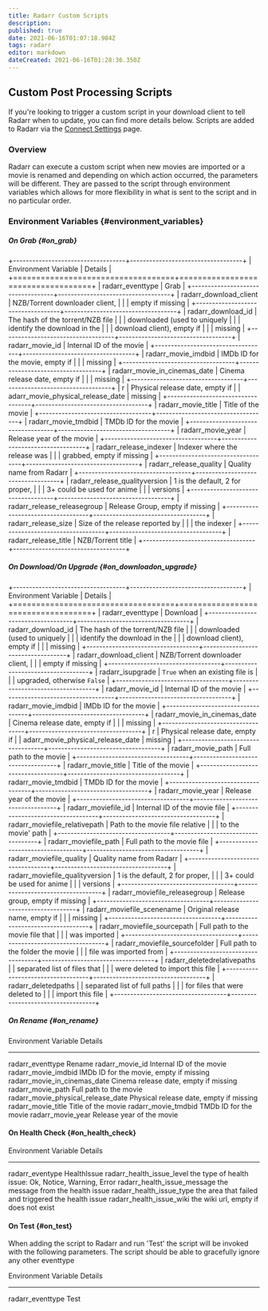```yaml
---
title: Radarr Custom Scripts
description: 
published: true
date: 2021-06-16T01:07:18.984Z
tags: radarr
editor: markdown
dateCreated: 2021-06-16T01:28:36.350Z
---
```


## Custom Post Processing Scripts

If you're looking to trigger a custom script in your download client to
tell Radarr when to update, you can find more details below. Scripts are
added to Radarr via the [Connect
Settings](/radarr/settings#connections) page.

### Overview

Radarr can execute a custom script when new movies are imported or a
movie is renamed and depending on which action occurred, the parameters
will be different. They are passed to the script through environment
variables which allows for more flexibility in what is sent to the
script and in no particular order.

### Environment Variables {#environment_variables}

##### On Grab {#on_grab}

+-----------------------------------+-----------------------------------+
| Environment Variable              | Details                           |
+===================================+===================================+
| radarr_eventtype                  | Grab                              |
+-----------------------------------+-----------------------------------+
| radarr_download_client            | NZB/Torrent downloader client,    |
|                                   | empty if missing                  |
+-----------------------------------+-----------------------------------+
| radarr_download_id                | The hash of the torrent/NZB file  |
|                                   | downloaded (used to uniquely      |
|                                   | identify the download in the      |
|                                   | download client), empty if        |
|                                   | missing                           |
+-----------------------------------+-----------------------------------+
| radarr_movie_id                   | Internal ID of the movie          |
+-----------------------------------+-----------------------------------+
| radarr_movie_imdbid               | IMDb ID for the movie, empty if   |
|                                   | missing                           |
+-----------------------------------+-----------------------------------+
| radarr_movie_in_cinemas_date      | Cinema release date, empty if     |
|                                   | missing                           |
+-----------------------------------+-----------------------------------+
| r                                 | Physical release date, empty if   |
| adarr_movie_physical_release_date | missing                           |
+-----------------------------------+-----------------------------------+
| radarr_movie_title                | Title of the movie                |
+-----------------------------------+-----------------------------------+
| radarr_movie_tmdbid               | TMDb ID for the movie             |
+-----------------------------------+-----------------------------------+
| radarr_movie_year                 | Release year of the movie         |
+-----------------------------------+-----------------------------------+
| radarr_release_indexer            | Indexer where the release was     |
|                                   | grabbed, empty if missing         |
+-----------------------------------+-----------------------------------+
| radarr_release_quality            | Quality name from Radarr          |
+-----------------------------------+-----------------------------------+
| radarr_release_qualityversion     | 1 is the default, 2 for proper,   |
|                                   | 3+ could be used for anime        |
|                                   | versions                          |
+-----------------------------------+-----------------------------------+
| radarr_release_releasegroup       | Release Group, empty if missing   |
+-----------------------------------+-----------------------------------+
| radarr_release_size               | Size of the release reported by   |
|                                   | the indexer                       |
+-----------------------------------+-----------------------------------+
| radarr_release_title              | NZB/Torrent title                 |
+-----------------------------------+-----------------------------------+

##### On Download/On Upgrade {#on_downloadon_upgrade}

+-----------------------------------+-----------------------------------+
| Environment Variable              | Details                           |
+===================================+===================================+
| radarr_eventtype                  | Download                          |
+-----------------------------------+-----------------------------------+
| radarr_download_id                | The hash of the torrent/NZB file  |
|                                   | downloaded (used to uniquely      |
|                                   | identify the download in the      |
|                                   | download client), empty if        |
|                                   | missing                           |
+-----------------------------------+-----------------------------------+
| radarr_download_client            | NZB/Torrent downloader client,    |
|                                   | empty if missing                  |
+-----------------------------------+-----------------------------------+
| radarr_isupgrade                  | `True` when an existing file is   |
|                                   | upgraded, otherwise `False`       |
+-----------------------------------+-----------------------------------+
| radarr_movie_id                   | Internal ID of the movie          |
+-----------------------------------+-----------------------------------+
| radarr_movie_imdbid               | IMDb ID for the movie             |
+-----------------------------------+-----------------------------------+
| radarr_movie_in_cinemas_date      | Cinema release date, empty if     |
|                                   | missing                           |
+-----------------------------------+-----------------------------------+
| r                                 | Physical release date, empty if   |
| adarr_movie_physical_release_date | missing                           |
+-----------------------------------+-----------------------------------+
| radarr_movie_path                 | Full path to the movie            |
+-----------------------------------+-----------------------------------+
| radarr_movie_title                | Title of the movie                |
+-----------------------------------+-----------------------------------+
| radarr_movie_tmdbid               | TMDb ID for the movie             |
+-----------------------------------+-----------------------------------+
| radarr_movie_year                 | Release year of the movie         |
+-----------------------------------+-----------------------------------+
| radarr_moviefile_id               | Internal ID of the movie file     |
+-----------------------------------+-----------------------------------+
| radarr_moviefile_relativepath     | Path to the movie file relative   |
|                                   | to the movie' path                |
+-----------------------------------+-----------------------------------+
| radarr_moviefile_path             | Full path to the movie file       |
+-----------------------------------+-----------------------------------+
| radarr_moviefile_quality          | Quality name from Radarr          |
+-----------------------------------+-----------------------------------+
| radarr_moviefile_qualityversion   | 1 is the default, 2 for proper,   |
|                                   | 3+ could be used for anime        |
|                                   | versions                          |
+-----------------------------------+-----------------------------------+
| radarr_moviefile_releasegroup     | Release group, empty if missing   |
+-----------------------------------+-----------------------------------+
| radarr_moviefile_scenename        | Original release name, empty if   |
|                                   | missing                           |
+-----------------------------------+-----------------------------------+
| radarr_moviefile_sourcepath       | Full path to the movie file that  |
|                                   | was imported                      |
+-----------------------------------+-----------------------------------+
| radarr_moviefile_sourcefolder     | Full path to the folder the movie |
|                                   | file was imported from            |
+-----------------------------------+-----------------------------------+
| radarr_deletedrelativepaths       | \| separated list of files that   |
|                                   | were deleted to import this file  |
+-----------------------------------+-----------------------------------+
| radarr_deletedpaths               | \| separated list of full paths   |
|                                   | for files that were deleted to    |
|                                   | import this file                  |
+-----------------------------------+-----------------------------------+

##### On Rename {#on_rename}

  Environment Variable                 Details
  ------------------------------------ -----------------------------------------
  radarr_eventtype                     Rename
  radarr_movie_id                      Internal ID of the movie
  radarr_movie_imdbid                  IMDb ID for the movie, empty if missing
  radarr_movie_in_cinemas_date         Cinema release date, empty if missing
  radarr_movie_path                    Full path to the movie
  radarr_movie_physical_release_date   Physical release date, empty if missing
  radarr_movie_title                   Title of the movie
  radarr_movie_tmdbid                  TMDb ID for the movie
  radarr_movie_year                    Release year of the movie

#### On Health Check {#on_health_check}

  Environment Variable          Details
  ----------------------------- ------------------------------------------------------
  radarr_eventype               HealthIssue
  radarr_health_issue_level     the type of health issue: Ok, Notice, Warning, Error
  radarr_health_issue_message   the message from the health issue
  radarr_health_issue_type      the area that failed and triggered the health issue
  radarr_health_issue_wiki      the wiki url, empty if does not exist

#### On Test {#on_test}

When adding the script to Radarr and run 'Test' the script will be
invoked with the following parameters. The script should be able to
gracefully ignore any other eventtype

  Environment Variable   Details
  ---------------------- ---------
  radarr_eventtype       Test
